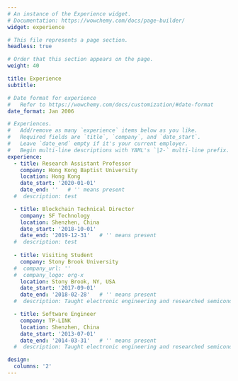 ```yaml
---
# An instance of the Experience widget.
# Documentation: https://wowchemy.com/docs/page-builder/
widget: experience

# This file represents a page section.
headless: true

# Order that this section appears on the page.
weight: 40

title: Experience
subtitle:

# Date format for experience
#   Refer to https://wowchemy.com/docs/customization/#date-format
date_format: Jan 2006

# Experiences.
#   Add/remove as many `experience` items below as you like.
#   Required fields are `title`, `company`, and `date_start`.
#   Leave `date_end` empty if it's your current employer.
#   Begin multi-line descriptions with YAML's `|2-` multi-line prefix.
experience:
  - title: Research Assistant Professor
    company: Hong Kong Baptist University
    location: Hong Kong
    date_start: '2020-01-01'
    date_end: ''   # '' means present
  #  description: test

  - title: Blockchain Technical Director
    company: SF Technology
    location: Shenzhen, China
    date_start: '2018-10-01'
    date_end: '2019-12-31'   # '' means present
  #  description: test
        
  - title: Visiting Student
    company: Stony Brook University
  #  company_url: ''
  #  company_logo: org-x
    location: Stony Brook, NY, USA
    date_start: '2017-09-01'
    date_end: '2018-02-28'   # '' means present
  #  description: Taught electronic engineering and researched semiconductor physics.

  - title: Software Engineer
    company: TP-LINK
    location: Shenzhen, China
    date_start: '2013-07-01'
    date_end: '2014-03-31'   # '' means present
  #  description: Taught electronic engineering and researched semiconductor physics.

design:
  columns: '2'
---
```

